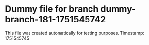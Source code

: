# Dummy file for branch dummy-branch-181-1751545742

This file was created automatically for testing purposes.
Timestamp: 1751545745